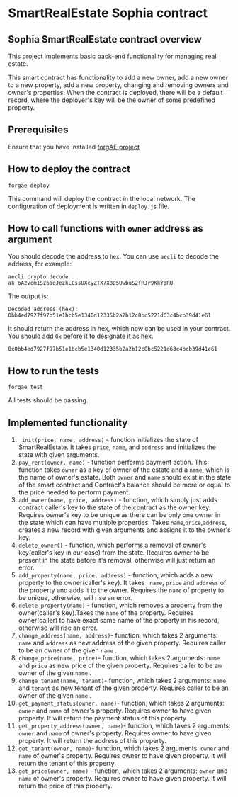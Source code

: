# SmartRealEstate Sophia contract

## Sophia SmartRealEstate contract overview
This project implements basic back-end functionality for managing real estate. 

This smart contract has functionality to add a new owner, add a new owner to a new property, add a new property, changing and removing owners and owner's properties. When the contract is deployed, there will be a default record, where the deployer's key will be the owner of some predefined property.

## Prerequisites
Ensure that you have installed [forgAE project](https://github.com/aeternity/aepp-forgae-js)

## How to deploy the contract
`forgae deploy`

This command will deploy the contract in the local network.
The configuration of deployment is written in `deploy.js` file.

## How to call functions with `owner` address as argument
You should decode the address to `hex`. You can use `aecli` to decode the address, for example:
```
aecli crypto decode ak_6A2vcm1Sz6aqJezkLCssUXcyZTX7X8D5UwbuS2fRJr9KkYpRU
```
The output is: 
```
Decoded address (hex): 0bb4ed7927f97b51e1bcb5e1340d12335b2a2b12c8bc5221d63c4bcb39d41e61
```

It should return the address in hex, which now can be used in your contract. You should add `0x` before it to designate it as hex.
```
0x0bb4ed7927f97b51e1bcb5e1340d12335b2a2b12c8bc5221d63c4bcb39d41e61
```

## How to run the tests
`forgae test`

All tests should be passing.

## Implemented functionality
1. ` init(price, name, address)` - function initializes the state of SmartRealEstate. It takes `price`, `name`, and `address` and initializes the state with given arguments.
2. `pay_rent(owner, name)` - function performs payment action. This function takes `owner` as a key of owner of the estate and a `name`, which is the name of owner's estate. Both `owner` and `name` should exist in the state of the smart contract and Contract's balance should be more or equal to the price needed to perform payment.
3. `add_owner(name, price, address)` - function, which simply just adds contract caller's key to the state of the contract as the owner key. Requires owner's key to be unique as there can be only one owner in the state which can have multiple properties. Takes `name`,`price`,`address`, creates a new record with given arguments and assigns it to the owner's key.
4. `delete_owner()` - function, which performs a removal of owner's key(caller's key in our case) from the state. Requires owner to be present in the state before it's removal, otherwise will just return an error.
5. `add_property(name, price, address)` - function, which adds a new property to the owner(caller's key). It takes ` name`, `price` and `address` of the property and adds it to the owner. Requires the `name` of property to be unique, otherwise, will rise an error.
6. `delete_property(name)` - function, which removes a property from the owner(caller's key).Takes the `name` of the property. Requires owner(caller) to have exact same name of the property in his record, otherwise will rise an error.
7. `change_address(name, address)`- function, which takes 2 arguments: `name` and `address` as new address of the given property. Requires caller to be an owner of the given `name` .
8. `change_price(name, price)`- function, which takes 2 arguments: `name` and `price` as new price of the given property. Requires caller to be an owner of the given `name` . 
9. `change_tenant(name, tenant)`- function, which takes 2 arguments: `name` and `tenant` as new tenant of the given property. Requires caller to be an owner of the given `name` . 
10. `get_payment_status(owner, name)`- function, which takes 2 arguments: `owner` and `name` of owner's property. Requires owner to have given property. It will return the payment status of this property.
11. `get_property_address(owner, name)`- function, which takes 2 arguments: `owner` and `name` of owner's property. Requires owner to have given property. It will return the address of this property.
12. `get_tenant(owner, name)`- function, which takes 2 arguments: `owner` and `name` of owner's property. Requires owner to have given property. It will return the tenant of this property.
13. `get_price(owner, name)` - function, which takes 2 arguments: `owner` and `name` of owner's property. Requires owner to have given property. It will return the price of this property.

